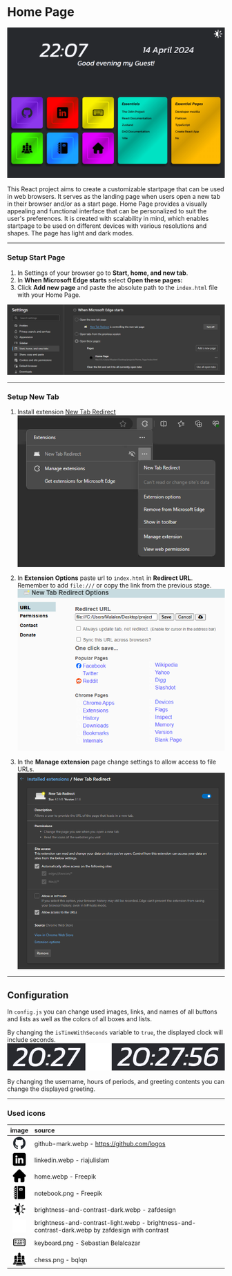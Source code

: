 # Home Page

<img src="readme_files/mode_animation.gif" />

This React project aims to create a customizable startpage that can be used in web browsers. It serves as the landing page when users open a new tab in their browser and/or as a start page. Home Page provides a visually appealing and functional interface that can be personalized to suit the user's preferences. It is created with scalability in mind, which enables startpage to be used on different devices with various resolutions and shapes. The page has light and dark modes.

---

### Setup Start Page

1. In Settings of your browser go to **Start, home, and new tab**.
2. In **When Microsoft Edge starts** select **Open these pages:**
3. Click **Add new page** and paste the absolute path to the `index.html` file with your Home Page.

<img src="readme_files/start_page_settings.png">

---

### Setup New Tab

1. Install extension [New Tab Redirect](https://chromewebstore.google.com/detail/icpgjfneehieebagbmdbhnlpiopdcmna)
   <img src="readme_files/extensions.png">

2. In **Extension Options** paste url to `index.html` in **Redirect URL**. Remember to add `file:///` or copy the link from the previous stage.
   <img src="readme_files/extension_options.png">

3. In the **Manage extension** page change settings to allow access to file URLs.
   <img src="readme_files/manage_extension.png">

---

## Configuration

In `config.js` you can change used images, links, and names of all buttons and lists as well as the colors of all boxes and lists.

By changing the `isTimeWithSeconds` variable to `true`, the displayed clock will include seconds.
<img src="readme_files/clock.png" width="600">

By changing the username, hours of periods, and greeting contents you can change the displayed greeting.

---

### Used icons

|                             image                              | source                                                                                            |
| :------------------------------------------------------------: | :------------------------------------------------------------------------------------------------ |
|          <img src="imgs/github-mark.webp" width="30">          | github-mark.webp - https://github.com/logos                                                       |
|           <img src="imgs/linkedin.webp" width="30">            | linkedin.webp - riajulislam                                                                       |
|             <img src="imgs/home.webp" width="30">              | home.webp - Freepik                                                                               |
|            <img src="imgs/notebook.png" width="30">            | notebook.png - Freepik                                                                            |
| <img src="imgs/brightness-and-contrast-dark.webp" width="30">  | brightness-and-contrast-dark.webp - zafdesign                                                     |
| <img src="imgs/brightness-and-contrast-light.webp" width="30"> | brightness-and-contrast-light.webp - brightness-and-contrast-dark.webp by zafdesign with contrast |
|            <img src="imgs/keyboard.png" width="30">            | keyboard.png - Sebastian Belalcazar                                                               |
|             <img src="imgs/chess.png" width="30">              | chess.png - bqlqn                                                                                 |
